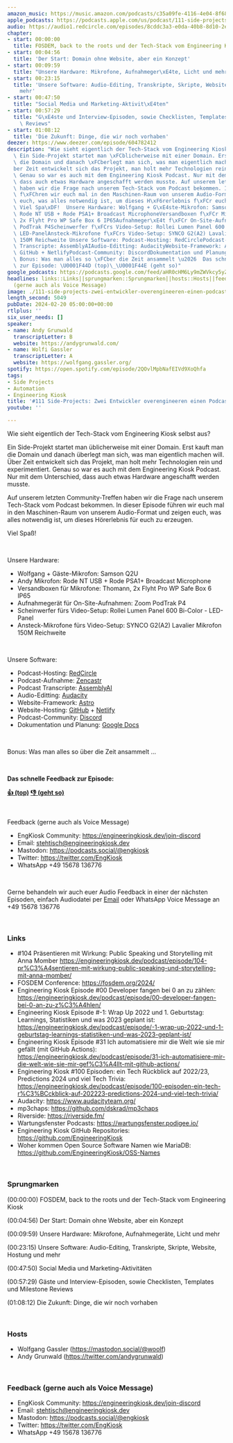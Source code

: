 ```yaml
---
amazon_music: https://music.amazon.com/podcasts/c35a09fe-4116-4e04-8f68-77d61b112e46/episodes/b6c36a21-9cb5-4c3f-8c13-f75ef459778e/engineering-kiosk-111-side-projects-zwei-entwickler-overengineeren-einen-podcast
apple_podcasts: https://podcasts.apple.com/us/podcast/111-side-projects-zwei-entwickler-overengineeren-einen/id1603082924?i=1000645952540&uo=4
audio: https://audio1.redcircle.com/episodes/8cddc3a3-e0da-40b8-8d10-2e577c60c797/stream.mp3
chapter:
- start: 00:00:00
  title: FOSDEM, back to the roots und der Tech-Stack vom Engineering Kiosk
- start: 00:04:56
  title: 'Der Start: Domain ohne Website, aber ein Konzept'
- start: 00:09:59
  title: "Unsere Hardware: Mikrofone, Aufnahmeger\xE4te, Licht und mehr"
- start: 00:23:15
  title: 'Unsere Software: Audio-Editing, Transkripte, Skripte, Website, Hostung und
    mehr'
- start: 00:47:50
  title: "Social Media und Marketing-Aktivit\xE4ten"
- start: 00:57:29
  title: "G\xE4ste und Interview-Episoden, sowie Checklisten, Templates und Milestone\
    \ Reviews"
- start: 01:08:12
  title: 'Die Zukunft: Dinge, die wir noch vorhaben'
deezer: https://www.deezer.com/episode/604782412
description: "Wie sieht eigentlich der Tech-Stack vom Engineering Kiosk selbst aus?\
  \ Ein Side-Projekt startet man \xFCblicherweise mit einer Domain. Erst kauft man\
  \ die Domain und danach \xFCberlegt man sich, was man eigentlich machen will. \xDC\
  ber Zeit entwickelt sich das Projekt, man holt mehr Technologien rein und experimentiert.\
  \ Genau so war es auch mit dem Engineering Kiosk Podcast. Nur mit dem Unterschied,\
  \ dass auch etwas Hardware angeschafft werden musste. Auf unserem letzten Community-Treffen\
  \ haben wir die Frage nach unserem Tech-Stack vom Podcast bekommen. In dieser Episode\
  \ f\xFChren wir euch mal in den Maschinen-Raum von unserem Audio-Format und zeigen\
  \ euch, was alles notwendig ist, um dieses H\xF6rerlebnis f\xFCr euch zu erzeugen.\
  \ Viel Spa\xDF!  Unsere Hardware: Wolfgang + G\xE4ste-Mikrofon: Samson Q2UAndy Mikrofon:\
  \ Rode NT USB + Rode PSA1+ Broadcast MicrophoneVersandboxen f\xFCr Mikrofone: Thomann,\
  \ 2x Flyht Pro WP Safe Box 6 IP65Aufnahmeger\xE4t f\xFCr On-Site-Aufnahmen: Zoom\
  \ PodTrak P4Scheinwerfer f\xFCrs Video-Setup: Rollei Lumen Panel 600 Bi-Color -\
  \ LED-PanelAnsteck-Mikrofone f\xFCrs Video-Setup: SYNCO G2(A2) Lavalier Mikrofon\
  \ 150M Reichweite Unsere Software: Podcast-Hosting: RedCirclePodcast-Aufnahme: ZencastrPodcast\
  \ Transcripte: AssemblyAIAudio-Editting: AudacityWebsite-Framework: AstroWebsite-Hosting:\
  \ GitHub + NetlifyPodcast-Community: DiscordDokumentation und Planung: Google Docs\
  \ Bonus: Was man alles so \xFCber die Zeit ansammelt \u2026  Das schnelle Feedback\
  \ zur Episode: \U0001F44D (top)\_\U0001F44E (geht so)"
google_podcasts: https://podcasts.google.com/feed/aHR0cHM6Ly9mZWVkcy5yZWRjaXJjbGUuY29tLzBlY2ZkZmQ3LWZkYTEtNGMzZC05NTE1LTQ3NjcyN2Y5ZGY1ZQ/episode/NzNjMzY4MjktMmFmMy00ODMxLTk5N2QtNGNiYjdjZGUyYWRk?sa=X&ved=2ahUKEwja0o2gl7mEAxXeJGIAHfobCZsQkfYCegQIARAF
headlines: links::Links||sprungmarken::Sprungmarken||hosts::Hosts||feedback-gerne-auch-als-voice-message::Feedback
  (gerne auch als Voice Message)
image: ./111-side-projects-zwei-entwickler-overengineeren-einen-podcast.jpg
length_second: 5049
pubDate: 2024-02-20 05:00:00+00:00
rtlplus: ''
six_user_needs: []
speaker:
- name: Andy Grunwald
  transcriptLetter: B
  website: https://andygrunwald.com/
- name: Wolfi Gassler
  transcriptLetter: A
  website: https://wolfgang.gassler.org/
spotify: https://open.spotify.com/episode/2QOvlMpbNafEIVd9XoQhfa
tags:
- Side Projects
- Automation
- Engineering Kiosk
title: '#111 Side-Projects: Zwei Entwickler overengineeren einen Podcast'
youtube: ''

---
```

<p>Wie sieht eigentlich der Tech-Stack vom Engineering Kiosk selbst aus?</p><p>Ein Side-Projekt startet man üblicherweise mit einer Domain. Erst kauft man die Domain und danach überlegt man sich, was man eigentlich machen will. Über Zeit entwickelt sich das Projekt, man holt mehr Technologien rein und experimentiert. Genau so war es auch mit dem Engineering Kiosk Podcast. Nur mit dem Unterschied, dass auch etwas Hardware angeschafft werden musste.</p><p>Auf unserem letzten Community-Treffen haben wir die Frage nach unserem Tech-Stack vom Podcast bekommen. In dieser Episode führen wir euch mal in den Maschinen-Raum von unserem Audio-Format und zeigen euch, was alles notwendig ist, um dieses Hörerlebnis für euch zu erzeugen.</p><p>Viel Spaß!</p><p><br></p><p>Unsere Hardware:</p><ul><li>Wolfgang + Gäste-Mikrofon: Samson Q2U</li><li>Andy Mikrofon: Rode NT USB + Rode PSA1+ Broadcast Microphone</li><li>Versandboxen für Mikrofone: Thomann, 2x Flyht Pro WP Safe Box 6 IP65</li><li>Aufnahmegerät für On-Site-Aufnahmen: Zoom PodTrak P4</li><li>Scheinwerfer fürs Video-Setup: Rollei Lumen Panel 600 Bi-Color - LED-Panel</li><li>Ansteck-Mikrofone fürs Video-Setup: SYNCO G2(A2) Lavalier Mikrofon 150M Reichweite</li></ul><p><br></p><p>Unsere Software:</p><ul><li>Podcast-Hosting: <a href="https://redcircle.com" rel="nofollow">RedCircle</a></li><li>Podcast-Aufnahme: <a href="https://zencastr.com" rel="nofollow">Zencastr</a></li><li>Podcast Transcripte: <a href="https://www.assemblyai.com/" rel="nofollow">AssemblyAI</a></li><li>Audio-Editting: <a href="https://www.audacityteam.org/" rel="nofollow">Audacity</a></li><li>Website-Framework: <a href="https://astro.build/" rel="nofollow">Astro</a></li><li>Website-Hosting: <a href="https://github.com" rel="nofollow">GitHub</a> + <a href="https://www.netlify.com/" rel="nofollow">Netlify</a></li><li>Podcast-Community: <a href="https://discord.com/" rel="nofollow">Discord</a></li><li>Dokumentation und Planung: <a href="https://docs.google.com" rel="nofollow">Google Docs</a></li></ul><p><br></p><p>Bonus: Was man alles so über die Zeit ansammelt …</p><p><br></p><p><strong>Das schnelle Feedback zur Episode:</strong></p><p><a href="https://api.openpodcast.dev/feedback/111/upvote" rel="nofollow"><strong>👍 (top)</strong></a><strong> </strong><a href="https://api.openpodcast.dev/feedback/111/downvote" rel="nofollow"><strong>👎 (geht so)</strong></a></p><p><br></p><p>Feedback (gerne auch als Voice Message)</p><ul><li>EngKiosk Community: <a href="https://engineeringkiosk.dev/join-discord">https://engineeringkiosk.dev/join-discord</a> </li><li>Email: <a href="mailto:stehtisch@engineeringkiosk.dev" rel="nofollow">stehtisch@engineeringkiosk.dev</a></li><li>Mastodon: <a href="https://podcasts.social/@engkiosk" rel="nofollow">https://podcasts.social/@engkiosk</a></li><li>Twitter: <a href="https://twitter.com/EngKiosk" rel="nofollow">https://twitter.com/EngKiosk</a></li><li>WhatsApp +49 15678 136776</li></ul><p><br></p><p>Gerne behandeln wir auch euer Audio Feedback in einer der nächsten Episoden, einfach Audiodatei per <a href="https://engineeringkiosk.dev/kontakt/">Email</a> oder WhatsApp Voice Message an +49 15678 136776</p><p><br></p><h3 id="links">Links</h3><ul><li>#104 Präsentieren mit Wirkung: Public Speaking und Storytelling mit Anna Momber <a href="https://engineeringkiosk.dev/podcast/episode/104-pr%C3%A4sentieren-mit-wirkung-public-speaking-und-storytelling-mit-anna-momber/">https://engineeringkiosk.dev/podcast/episode/104-pr%C3%A4sentieren-mit-wirkung-public-speaking-und-storytelling-mit-anna-momber/</a> </li><li>FOSDEM Conference: <a href="https://fosdem.org/2024/" rel="nofollow">https://fosdem.org/2024/</a></li><li>Engineering Kiosk Episode #00 Developer fangen bei 0 an zu zählen: <a href="https://engineeringkiosk.dev/podcast/episode/00-developer-fangen-bei-0-an-zu-z%C3%A4hlen/">https://engineeringkiosk.dev/podcast/episode/00-developer-fangen-bei-0-an-zu-z%C3%A4hlen/</a></li><li>Engineering Kiosk Episode #-1: Wrap Up 2022 und 1. Geburtstag: Learnings, Statistiken und was 2023 geplant ist: <a href="https://engineeringkiosk.dev/podcast/episode/-1-wrap-up-2022-und-1-geburtstag-learnings-statistiken-und-was-2023-geplant-ist/">https://engineeringkiosk.dev/podcast/episode/-1-wrap-up-2022-und-1-geburtstag-learnings-statistiken-und-was-2023-geplant-ist/</a></li><li>Engineering Kiosk Episode #31 Ich automatisiere mir die Welt wie sie mir gefällt (mit GitHub Actions): <a href="https://engineeringkiosk.dev/podcast/episode/31-ich-automatisiere-mir-die-welt-wie-sie-mir-gef%C3%A4llt-mit-github-actions/">https://engineeringkiosk.dev/podcast/episode/31-ich-automatisiere-mir-die-welt-wie-sie-mir-gef%C3%A4llt-mit-github-actions/</a></li><li>Engineering Kiosk #100 Episoden: ein Tech Rückblick auf 2022/23, Predictions 2024 und viel Tech Trivia: <a href="https://engineeringkiosk.dev/podcast/episode/100-episoden-ein-tech-r%C3%BCckblick-auf-202223-predictions-2024-und-viel-tech-trivia/">https://engineeringkiosk.dev/podcast/episode/100-episoden-ein-tech-r%C3%BCckblick-auf-202223-predictions-2024-und-viel-tech-trivia/</a></li><li>Audacity: <a href="https://www.audacityteam.org/" rel="nofollow">https://www.audacityteam.org/</a> </li><li>mp3chaps: <a href="https://github.com/dskrad/mp3chaps" rel="nofollow">https://github.com/dskrad/mp3chaps</a></li><li>Riverside: <a href="https://riverside.fm/" rel="nofollow">https://riverside.fm/</a></li><li>Wartungsfenster Podcasts: <a href="https://wartungsfenster.podigee.io/" rel="nofollow">https://wartungsfenster.podigee.io/</a></li><li>Engineering Kiosk GitHub Repositories: <a href="https://github.com/EngineeringKiosk" rel="nofollow">https://github.com/EngineeringKiosk</a></li><li>Woher kommen Open Source Software Namen wie MariaDB: <a href="https://github.com/EngineeringKiosk/OSS-Names" rel="nofollow">https://github.com/EngineeringKiosk/OSS-Names</a> </li></ul><p><br></p><h3 id="sprungmarken">Sprungmarken</h3><p>(00:00:00) FOSDEM, back to the roots und der Tech-Stack vom Engineering Kiosk</p><p>(00:04:56) Der Start: Domain ohne Website, aber ein Konzept</p><p>(00:09:59) Unsere Hardware: Mikrofone, Aufnahmegeräte, Licht und mehr</p><p>(00:23:15) Unsere Software: Audio-Editing, Transkripte, Skripte, Website, Hostung und mehr</p><p>(00:47:50) Social Media und Marketing-Aktivitäten</p><p>(00:57:29) Gäste und Interview-Episoden, sowie Checklisten, Templates und Milestone Reviews</p><p>(01:08:12) Die Zukunft: Dinge, die wir noch vorhaben</p><p><br></p><h3 id="hosts">Hosts</h3><ul><li>Wolfgang Gassler (<a href="https://mastodon.social/@woolf" rel="nofollow">https://mastodon.social/@woolf</a>)</li><li>Andy Grunwald (<a href="https://twitter.com/andygrunwald" rel="nofollow">https://twitter.com/andygrunwald</a>)</li></ul><p><br></p><h3 id="feedback-gerne-auch-als-voice-message">Feedback (gerne auch als Voice Message)</h3><ul><li>EngKiosk Community: <a href="https://engineeringkiosk.dev/join-discord">https://engineeringkiosk.dev/join-discord</a> </li><li>Email: <a href="mailto:stehtisch@engineeringkiosk.dev" rel="nofollow">stehtisch@engineeringkiosk.dev</a></li><li>Mastodon: <a href="https://podcasts.social/@engkiosk" rel="nofollow">https://podcasts.social/@engkiosk</a></li><li>Twitter: <a href="https://twitter.com/EngKiosk" rel="nofollow">https://twitter.com/EngKiosk</a></li><li>WhatsApp +49 15678 136776</li></ul>